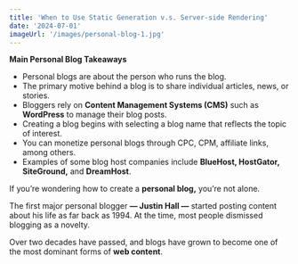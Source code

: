 ```yaml
---
title: 'When to Use Static Generation v.s. Server-side Rendering'
date: '2024-07-01'
imageUrl: '/images/personal-blog-1.jpg'
---
```


**Main Personal Blog Takeaways**

- Personal blogs are about the person who runs the blog.
- The primary motive behind a blog is to share individual articles, news, or stories.
- Bloggers rely on **Content Management Systems (CMS)** such as **WordPress** to manage their blog posts.
- Creating a blog begins with selecting a blog name that reflects the topic of interest.
- You can monetize personal blogs through CPC, CPM, affiliate links, among others.
- Examples of some blog host companies include **BlueHost, HostGator, SiteGround,** and **DreamHost**.

If you’re wondering how to create a **personal blog,** you’re not alone.

The first major personal blogger **— Justin Hall —** started posting content about his life as far back as 1994. At the time, most people dismissed blogging as a novelty.

Over two decades have passed, and blogs have grown to become one of the most dominant forms of **web content**.
